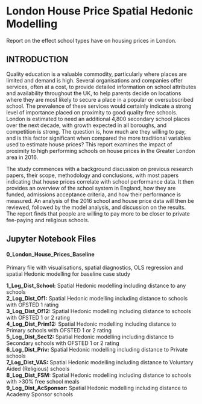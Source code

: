 # London House Price Spatial Hedonic Modelling
Report on the effect school types have on housing prices in London.

## INTRODUCTION

Quality education is a valuable commodity, particularly where places are limited and demand is high. Several organisations and companies  offer services, often at a cost, to provide detailed information on school attributes and availability throughout the UK, to help parents decide on locations where they are most likely to secure a place in a popular or oversubscribed school.  The prevalence of these services would certainly indicate a strong level of importance placed on proximity to good quality free schools.  London is estimated to need an additional 4,800 secondary school places over the next decade, with growth expected in all boroughs, and competition is strong. The question is, how much are they willing to pay, and is this factor significant when compared the more traditional variables used to estimate house prices?  This report examines the impact of proximity to high performing schools on house prices in the Greater London area in 2016.  
  
The study commences with a background discussion on previous research papers, their scope, methodology and conclusions, with most papers indicating that house prices correlate with school performance data. It then provides an overview of the school system in England, how they are funded, admissions acceptance criteria, and how their performance is measured.  An analysis of the 2016 school and house price data will then be reviewed, followed by the model analysis, and discussion on the results.  The report finds that people are willing to pay more to be closer to private fee-paying and religious schools.


## Jupyter Notebook Files
#### 0_London_House_Prices_Baseline
Primary file with visualisations, spatial diagnostics, OLS regression and spatial Hedonic modelling for baseline case study  
  
**1_Log_Dist_School:** Spatial Hedonic modelling including distance to any schools  
**2_Log_Dist_Of1:** Spatial Hedonic modelling including distance to schools with OFSTED 1 rating  
**3_Log_Dist_Of12:** Spatial Hedonic modelling including distance to schools with OFSTED 1 or 2 rating  
**4_Log_Dist_Prim12:** Spatial Hedonic modelling including distance to Primary schools with OFSTED 1 or 2 rating  
**5_Log_Dist_Sec12:** Spatial Hedonic modelling including distance to Secondary schools with OFSTED 1 or 2 rating  
**6_Log_Dist_Priv:** Spatial Hedonic modelling including distance to Private schools  
**7_Log_Dist_VAS:** Spatial Hedonic modelling including distance to Voluntary Aided (Religious) schools  
**8_Log_Dist_FSM:** Spatial Hedonic modelling including distance to schools with >30% free school meals  
**9_Log_Dist_AcSponsor:** Spatial Hedonic modelling including distance to Academy Sponsor schools  




